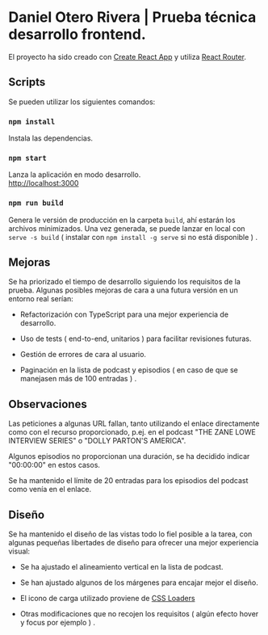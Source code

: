 # Daniel Otero Rivera | Prueba técnica desarrollo frontend.

El proyecto ha sido creado con [Create React App](https://github.com/facebook/create-react-app) 
y utiliza [React Router](https://reactrouter.com/en/main).

## Scripts

Se pueden utilizar los siguientes comandos:

### `npm install`

Instala las dependencias.

### `npm start`

Lanza la aplicación en modo desarrollo.\
[http://localhost:3000](http://localhost:3000)

### `npm run build`

Genera le versión de producción en la carpeta `build`, 
ahí estarán los archivos minimizados.
Una vez generada, se puede lanzar en local con `serve -s build` 
( instalar con `npm install -g serve` si no está disponible ) .

## Mejoras

Se ha priorizado el tiempo de desarrollo siguiendo los requisitos de la prueba. 
Algunas posibles mejoras de cara a una futura versión en un entorno real serían:

- Refactorización con TypeScript para una mejor experiencia de desarrollo.

- Uso de tests ( end-to-end, unitarios ) para facilitar revisiones futuras. 

- Gestión de errores de cara al usuario.

- Paginación en la lista de podcast y episodios 
( en caso de que se manejasen más de 100 entradas ) .

## Observaciones

Las peticiones a algunas URL fallan, tanto utilizando el enlace directamente como
con el recurso proporcionado, p.ej. en el podcast "THE ZANE LOWE INTERVIEW SERIES" 
o "DOLLY PARTON'S AMERICA".

Algunos episodios no proporcionan una duración, se ha decidido indicar "00:00:00" 
en estos casos.

Se ha mantenido el límite de 20 entradas para los episodios del podcast como 
venía en el enlace.

## Diseño

Se ha mantenido el diseño de las vistas todo lo fiel posible a la tarea, 
con algunas pequeñas libertades de diseño para ofrecer una mejor 
experiencia visual:

- Se ha ajustado el alineamiento vertical en la lista de podcast.

- Se han ajustado algunos de los márgenes para encajar mejor el diseño.

- El icono de carga utilizado proviene de 
[CSS Loaders](https://cssloaders.github.io/)

- Otras modificaciones que no recojen los requisitos 
( algún efecto hover y focus por ejemplo ) .
